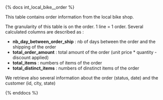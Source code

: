 {% docs int_local_bike__order %}

This table contains order information from the local bike shop.

The granularity of this table is on the order. 1 line = 1 order. 
Several calculated columns are described as :
 - **nb_day_between_order_ship** : nb of days between the order and the shipping of the order
 - **total_order_amount** : total amount of the order (unit price * quantity - discount applied)
 - **total_items** : numbers of items of the order
 - **total_distinct_items** : numbers of dinstinct items of the order

We retrieve also several information about the order (status, date) and the customer (id, city, state)

{% enddocs %}
